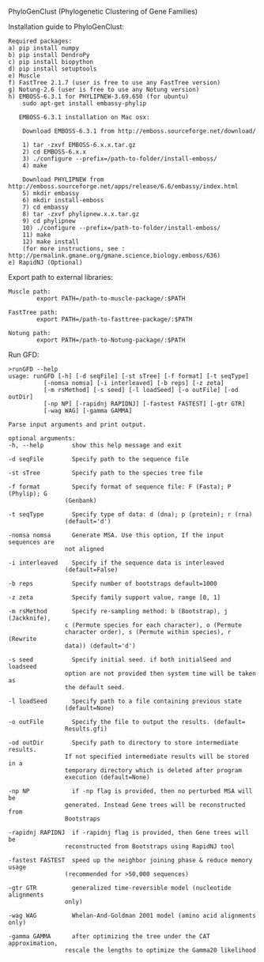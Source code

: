 PhyloGenClust (Phylogenetic Clustering of Gene Families)

Installation guide to PhyloGenClust:

	Required packages:
	a) pip install numpy 
	b) pip install DendroPy
	c) pip install biopython
	d) pip install setuptools
	e) Muscle
	f) FastTree 2.1.7 (user is free to use any FastTree version) 
	g) Notung-2.6 (user is free to use any Notung version)
	h) EMBOSS-6.3.1 for PHYLIPNEW-3.69.650 (for ubuntu)
		sudo apt-get install embassy-phylip 
	   	
	   EMBOSS-6.3.1 installation on Mac osx:
        
        Download EMBOSS-6.3.1 from http://emboss.sourceforge.net/download/
        
        1) tar -zxvf EMBOSS-6.x.x.tar.gz 
        2) cd EMBOSS-6.x.x
        3) ./configure --prefix=/path-to-folder/install-emboss/
        4) make
		
        Download PHYLIPNEW from http://emboss.sourceforge.net/apps/release/6.6/embassy/index.html
		5) mkdir embassy
		6) mkdir install-emboss
		7) cd embassy
		8) tar -zxvf phylipnew.x.x.tar.gz
		9) cd phylipnew
		10) ./configure --prefix=/path-to-folder/install-emboss/
		11) make 
		12) make install
        (for more instructions, see : http://permalink.gmane.org/gmane.science.biology.emboss/636)
	e) RapidNJ (Optional)
	
Export path to external libraries:
		
	Muscle path:
			export PATH=/path-to-muscle-package/:$PATH
			
	FastTree path:
			export PATH=/path-to-fasttree-package/:$PATH
			
	Notung path:
			export PATH=/path-to-Notung-package/:$PATH

Run GFD:

	>runGFD --help
	usage: runGFD [-h] [-d seqFile] [-st sTree] [-f format] [-t seqType]
              [-nomsa nomsa] [-i interleaved] [-b reps] [-z zeta]
              [-m rsMethod] [-s seed] [-l loadSeed] [-o outFile] [-od outDir]
              [-np NP] [-rapidnj RAPIDNJ] [-fastest FASTEST] [-gtr GTR]
              [-wag WAG] [-gamma GAMMA]

	Parse input arguments and print output.

	optional arguments:
 	-h, --help        show this help message and exit

  	-d seqFile        Specify path to the sequence file

  	-st sTree         Specify path to the species tree file

 	-f format         Specify format of sequence file: F (Fasta); P (Phylip); G
                    (Genbank)

  	-t seqType        Specify type of data: d (dna); p (protein); r (rna)
                    (default='d')

  	-nomsa nomsa      Generate MSA. Use this option, If the input sequences are
                    not aligned

 	-i interleaved    Specify if the sequence data is interleaved
                    (default=False)

  	-b reps           Specify number of bootstraps default=1000

  	-z zeta           Specify family support value, range [0, 1]

  	-m rsMethod       Specify re-sampling method: b (Bootstrap), j (Jackknife),
                    c (Permute species for each character), o (Permute
                    character order), s (Permute within species), r (Rewrite
                    data)) (default='d')

  	-s seed           Specify initial seed. if both initialSeed and loadseed
                    option are not provided then system time will be taken as
                    the default seed.

  	-l loadSeed       Specify path to a file containing previous state
                    (default=None)

  	-o outFile        Specify the file to output the results. (default=
                    Results.gfi)

  	-od outDir        Specify path to directory to store intermediate results.
                    If not specified intermediate results will be stored in a
                    temporary directory which is deleted after program
                    execution (default=None)

  	-np NP            if -np flag is provided, then no perturbed MSA will be
                    generated. Instead Gene trees will be reconstructed from
                    Bootstraps

  	-rapidnj RAPIDNJ  if -rapidnj flag is provided, then Gene trees will be
                    reconstructed from Bootstraps using RapidNJ tool

  	-fastest FASTEST  speed up the neighbor joining phase & reduce memory usage
                    (recommended for >50,000 sequences)

  	-gtr GTR          generalized time-reversible model (nucleotide alignments
                    only)

  	-wag WAG          Whelan-And-Goldman 2001 model (amino acid alignments only)

  	-gamma GAMMA      after optimizing the tree under the CAT approximation,
                    rescale the lengths to optimize the Gamma20 likelihood


